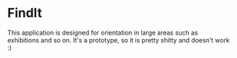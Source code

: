 # FindIt
This application is designed for orientation in large areas such as exhibitions and so on. It's a prototype, so it is pretty shitty and doesn't work :)

